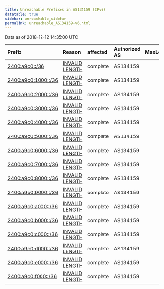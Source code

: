 ```yaml
---
title: Unreachable Prefixes in AS134159 (IPv6)
datatable: true
sidebar: unreachable_sidebar
permalink: unreachable_AS134159-v6.html
---
```


Data as of 2018-12-12 14:35:00 UTC


<div class="datatable-begin"></div>

| Prefix                                                           | Reason                                                                                                         | affected   | Authorized AS   |   MaxLength | Anchor                                       |   unreachable /48s |
|:-----------------------------------------------------------------|:---------------------------------------------------------------------------------------------------------------|:-----------|:----------------|------------:|:---------------------------------------------|-------------------:|
| [2400:a9c0::/36](https://stat.ripe.net/2400:a9c0::/36)           | [INVALID LENGTH](https://rpki-validator.ripe.net/announcement-preview?asn=AS134159&prefix=2400:a9c0::/36)      | complete   | AS134159        |          32 | [APNIC](unreachable_APNIC_RPKI_Root-v6.html) |               4096 |
| [2400:a9c0:1000::/36](https://stat.ripe.net/2400:a9c0:1000::/36) | [INVALID LENGTH](https://rpki-validator.ripe.net/announcement-preview?asn=AS134159&prefix=2400:a9c0:1000::/36) | complete   | AS134159        |          32 | [APNIC](unreachable_APNIC_RPKI_Root-v6.html) |               4096 |
| [2400:a9c0:2000::/36](https://stat.ripe.net/2400:a9c0:2000::/36) | [INVALID LENGTH](https://rpki-validator.ripe.net/announcement-preview?asn=AS134159&prefix=2400:a9c0:2000::/36) | complete   | AS134159        |          32 | [APNIC](unreachable_APNIC_RPKI_Root-v6.html) |               4096 |
| [2400:a9c0:3000::/36](https://stat.ripe.net/2400:a9c0:3000::/36) | [INVALID LENGTH](https://rpki-validator.ripe.net/announcement-preview?asn=AS134159&prefix=2400:a9c0:3000::/36) | complete   | AS134159        |          32 | [APNIC](unreachable_APNIC_RPKI_Root-v6.html) |               4096 |
| [2400:a9c0:4000::/36](https://stat.ripe.net/2400:a9c0:4000::/36) | [INVALID LENGTH](https://rpki-validator.ripe.net/announcement-preview?asn=AS134159&prefix=2400:a9c0:4000::/36) | complete   | AS134159        |          32 | [APNIC](unreachable_APNIC_RPKI_Root-v6.html) |               4096 |
| [2400:a9c0:5000::/36](https://stat.ripe.net/2400:a9c0:5000::/36) | [INVALID LENGTH](https://rpki-validator.ripe.net/announcement-preview?asn=AS134159&prefix=2400:a9c0:5000::/36) | complete   | AS134159        |          32 | [APNIC](unreachable_APNIC_RPKI_Root-v6.html) |               4096 |
| [2400:a9c0:6000::/36](https://stat.ripe.net/2400:a9c0:6000::/36) | [INVALID LENGTH](https://rpki-validator.ripe.net/announcement-preview?asn=AS134159&prefix=2400:a9c0:6000::/36) | complete   | AS134159        |          32 | [APNIC](unreachable_APNIC_RPKI_Root-v6.html) |               4096 |
| [2400:a9c0:7000::/36](https://stat.ripe.net/2400:a9c0:7000::/36) | [INVALID LENGTH](https://rpki-validator.ripe.net/announcement-preview?asn=AS134159&prefix=2400:a9c0:7000::/36) | complete   | AS134159        |          32 | [APNIC](unreachable_APNIC_RPKI_Root-v6.html) |               4096 |
| [2400:a9c0:8000::/36](https://stat.ripe.net/2400:a9c0:8000::/36) | [INVALID LENGTH](https://rpki-validator.ripe.net/announcement-preview?asn=AS134159&prefix=2400:a9c0:8000::/36) | complete   | AS134159        |          32 | [APNIC](unreachable_APNIC_RPKI_Root-v6.html) |               4096 |
| [2400:a9c0:9000::/36](https://stat.ripe.net/2400:a9c0:9000::/36) | [INVALID LENGTH](https://rpki-validator.ripe.net/announcement-preview?asn=AS134159&prefix=2400:a9c0:9000::/36) | complete   | AS134159        |          32 | [APNIC](unreachable_APNIC_RPKI_Root-v6.html) |               4096 |
| [2400:a9c0:a000::/36](https://stat.ripe.net/2400:a9c0:a000::/36) | [INVALID LENGTH](https://rpki-validator.ripe.net/announcement-preview?asn=AS134159&prefix=2400:a9c0:a000::/36) | complete   | AS134159        |          32 | [APNIC](unreachable_APNIC_RPKI_Root-v6.html) |               4096 |
| [2400:a9c0:b000::/36](https://stat.ripe.net/2400:a9c0:b000::/36) | [INVALID LENGTH](https://rpki-validator.ripe.net/announcement-preview?asn=AS134159&prefix=2400:a9c0:b000::/36) | complete   | AS134159        |          32 | [APNIC](unreachable_APNIC_RPKI_Root-v6.html) |               4096 |
| [2400:a9c0:c000::/36](https://stat.ripe.net/2400:a9c0:c000::/36) | [INVALID LENGTH](https://rpki-validator.ripe.net/announcement-preview?asn=AS134159&prefix=2400:a9c0:c000::/36) | complete   | AS134159        |          32 | [APNIC](unreachable_APNIC_RPKI_Root-v6.html) |               4096 |
| [2400:a9c0:d000::/36](https://stat.ripe.net/2400:a9c0:d000::/36) | [INVALID LENGTH](https://rpki-validator.ripe.net/announcement-preview?asn=AS134159&prefix=2400:a9c0:d000::/36) | complete   | AS134159        |          32 | [APNIC](unreachable_APNIC_RPKI_Root-v6.html) |               4096 |
| [2400:a9c0:e000::/36](https://stat.ripe.net/2400:a9c0:e000::/36) | [INVALID LENGTH](https://rpki-validator.ripe.net/announcement-preview?asn=AS134159&prefix=2400:a9c0:e000::/36) | complete   | AS134159        |          32 | [APNIC](unreachable_APNIC_RPKI_Root-v6.html) |               4096 |
| [2400:a9c0:f000::/36](https://stat.ripe.net/2400:a9c0:f000::/36) | [INVALID LENGTH](https://rpki-validator.ripe.net/announcement-preview?asn=AS134159&prefix=2400:a9c0:f000::/36) | complete   | AS134159        |          32 | [APNIC](unreachable_APNIC_RPKI_Root-v6.html) |               4096 |

<div class="datatable-end"></div>